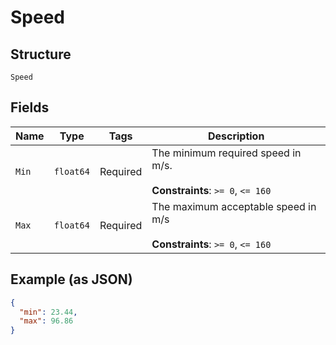 
# Speed

## Structure

`Speed`

## Fields

| Name | Type | Tags | Description |
|  --- | --- | --- | --- |
| `Min` | `float64` | Required | The minimum required speed in m/s.<br><br>**Constraints**: `>= 0`, `<= 160` |
| `Max` | `float64` | Required | The maximum acceptable speed in m/s<br><br>**Constraints**: `>= 0`, `<= 160` |

## Example (as JSON)

```json
{
  "min": 23.44,
  "max": 96.86
}
```

